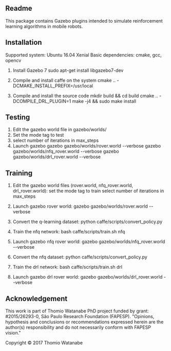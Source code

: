 Readme
------

This package contains Gazebo plugins intended to simulate reinforcement learning algorithms in mobile robots.


Installation
------------

Supported system: Ubuntu 16.04 Xenial
Basic dependencies: cmake, gcc, opencv

1. Install Gazebo 7
    sudo apt-get install libgazebo7-dev

2. Compile and install caffe on the system
    cmake .. -DCMAKE_INSTALL_PREFIX=/usr/local

3. Compile and install the source code
    mkdir build && cd build
    cmake .. -DCOMPILE_DRL_PLUGIN=1
    make -j4 && sudo make install


Testing
-------

1. Edit the gazebo world file in gazebo/worlds/
2. Set the mode tag to test
3. select number of iterations in max_steps
4. Launch gazebo
    gazebo gazebo/worlds/rover.world --verbose
    gazebo gazebo/worlds/nfq_rover.world --verbose
    gazebo gazebo/worlds/drl_rover.world --verbose


Training
--------

1. Edit the gazebo world files (rover.world, nfq_rover.world, drl_rover.world):
    set the mode tag to train
    select number of iterations in max_steps

2. Launch gazebo rover world:
    gazebo gazebo/worlds/rover.world --verbose

3. Convert the q-learning dataset:
    python caffe/scripts/convert_policy.py

4. Train the nfq network:
    bash caffe/scripts/train.sh nfq

5. Launch gazebo nfq rover world:
    gazebo gazebo/worlds/nfq_rover.world --verbose

6. Convert the nfq dataset:
    python caffe/scripts/convert_policy.py

7. Train the drl network:
    bash caffe/scripts/train.sh drl

8. Launch gazebo drl rover world:
    gazebo gazebo/worlds/drl_rover.world --verbose


Acknowledgement
---------------

This work is part of Thomio Watanabe PhD project funded by grant: #2015/26293-0, São Paulo Research Foundation (FAPESP).
"Opinions, hypothesis and conclusions or recommendations expressed herein are the author(s) responsibility and do not necessarily conform with FAPESP vision."  

Copyright © 2017 Thomio Watanabe
